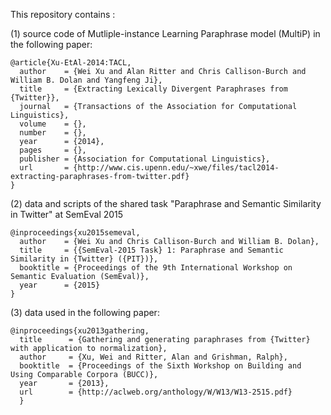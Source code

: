 This repository contains :

  (1) source code of Mutliple-instance Learning Paraphrase model (MultiP) in the following paper:
  
	@article{Xu-EtAl-2014:TACL,
	  author    = {Wei Xu and Alan Ritter and Chris Callison-Burch and William B. Dolan and Yangfeng Ji},
	  title     = {Extracting Lexically Divergent Paraphrases from {Twitter}},
	  journal   = {Transactions of the Association for Computational Linguistics},
	  volume    = {},
	  number    = {},
	  year      = {2014},
	  pages     = {},
	  publisher = {Association for Computational Linguistics},
	  url       = {http://www.cis.upenn.edu/~xwe/files/tacl2014-extracting-paraphrases-from-twitter.pdf}
	}


  (2) data and scripts of the shared task "Paraphrase and Semantic Similarity in Twitter" at SemEval 2015

	@inproceedings{xu2015semeval,
	  author    = {Wei Xu and Chris Callison-Burch and William B. Dolan},
	  title     = {{SemEval-2015 Task} 1: Paraphrase and Semantic Similarity in {Twitter} ({PIT})},
	  booktitle = {Proceedings of the 9th International Workshop on Semantic Evaluation (SemEval)},
	  year      = {2015}
	}
	
  (3) data used in the following paper:
	
	@inproceedings{xu2013gathering,
  	  title      = {Gathering and generating paraphrases from {Twitter} with application to normalization},
  	  author     = {Xu, Wei and Ritter, Alan and Grishman, Ralph},
  	  booktitle  = {Proceedings of the Sixth Workshop on Building and Using Comparable Corpora (BUCC)},
  	  year       = {2013},
  	  url        = {http://aclweb.org/anthology/W/W13/W13-2515.pdf}
  	  }
	
	
	

